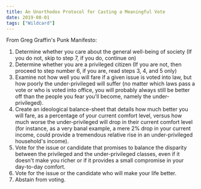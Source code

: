 ```yaml
---
title: An Unorthodox Protocol for Casting a Meaningful Vote
date: 2019-08-01
tags: ["Wildcard"]
---
```


From Greg Graffin's Punk Manifesto:

<!--x-->

1. Determine whether you care about the general well-being of society (If you do not, skip to step 7, if you do, continue on)
2. Determine whether you are a privileged citizen (If you are not, then proceed to step number 6, if you are, read steps 3, 4, and 5 only)
3. Examine not how well you will fare if a given issue is voted into law, but how poorly the under-privileged will suffer (no matter which laws pass a vote or who is voted into office, you will probably always still be better off than the people you fear you'll become, namely the under-privileged).
4. Create an ideological balance-sheet that details how much better you will fare, as a percentage of your current comfort level, versus how much worse the under-privileged will drop in their current comfort level (for instance, as a very banal example, a mere 2% drop in your current income, could provide a tremendous relative rise in an under-privileged household's income).
5. Vote for the issue or candidate that promises to balance the disparity between the privileged and the under-privileged classes, even if it doesn't make you richer or if it provides a small compromise in your day-to-day comfort.
6. Vote for the issue or the candidate who will make your life better.
7. Abstain from voting.
